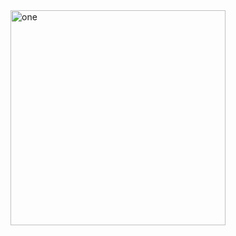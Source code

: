 <img width="344" alt="one" src="https://user-images.githubusercontent.com/49156359/152062689-aa28ea04-616f-456f-8594-18ef62a5890b.png">
